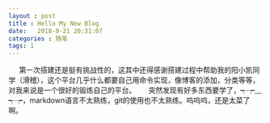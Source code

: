 ```yaml
---
layout : post
title : Hello My New Blog
date:   2018-9-21 20:31:07
categories : 随笔
tags: 1
---
```

   &ensp;&emsp;第一次搭建还是挺有挑战性的，这其中还得感谢搭建过程中帮助我的阳小凯同学（滑稽），这个平台几乎什么都要自己用命令实现，像博客的添加，分类等等，对我来说是一个很好的锻炼自己的平台。
   &ensp;&emsp;突然发现有好多东西要学了，┭┮﹏┭┮，markdown语言不太熟练，git的使用也不太熟练。呜呜呜，还是太菜了啊。
